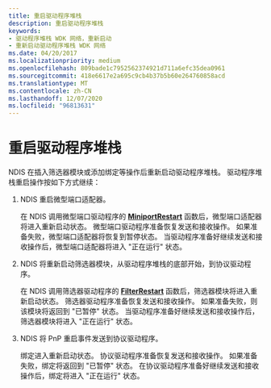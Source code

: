 ```yaml
---
title: 重启驱动程序堆栈
description: 重启驱动程序堆栈
keywords:
- 驱动程序堆栈 WDK 网络，重新启动
- 重新启动驱动程序堆栈 WDK 网络
ms.date: 04/20/2017
ms.localizationpriority: medium
ms.openlocfilehash: 809bade1c7952562374921d711a6efc35dea0961
ms.sourcegitcommit: 418e6617e2a695c9cb4b37b5b60e264760858acd
ms.translationtype: MT
ms.contentlocale: zh-CN
ms.lasthandoff: 12/07/2020
ms.locfileid: "96813631"
---
```

# <a name="restarting-a-driver-stack"></a>重启驱动程序堆栈





NDIS 在插入筛选器模块或添加绑定等操作后重新启动驱动程序堆栈。 驱动程序堆栈重启操作按如下方式继续：

1.  NDIS 重启微型端口适配器。

    在 NDIS 调用微型端口驱动程序的 [**MiniportRestart**](/windows-hardware/drivers/ddi/ndis/nc-ndis-miniport_restart) 函数后，微型端口适配器将进入重新启动状态。 微型端口驱动程序准备恢复发送和接收操作。 如果准备失败，微型端口适配器将恢复到暂停状态。 当驱动程序准备好继续发送和接收操作后，微型端口适配器将进入 "正在运行" 状态。

2.  NDIS 将重新启动筛选器模块，从驱动程序堆栈的底部开始，到协议驱动程序。

    在 NDIS 调用筛选器驱动程序的 [**FilterRestart**](/windows-hardware/drivers/ddi/ndis/nc-ndis-filter_restart) 函数后，筛选器模块将进入重新启动状态。 筛选器驱动程序准备恢复发送和接收操作。 如果准备失败，则该模块将返回到 "已暂停" 状态。 当驱动程序准备好继续发送和接收操作后，筛选器模块将进入 "正在运行" 状态。

3.  NDIS 将 PnP 重启事件发送到协议驱动程序。

    绑定进入重新启动状态。 协议驱动程序准备恢复发送和接收操作。 如果准备失败，绑定将返回到 "已暂停" 状态。 在协议驱动程序准备好继续发送和接收操作后，绑定将进入 "正在运行" 状态。

 

